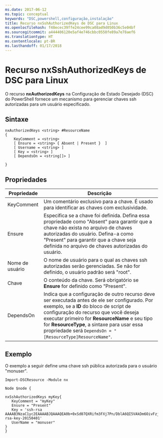 ```yaml
---
ms.date: 2017-06-12
ms.topic: conceptual
keywords: "DSC,powershell,configuração,instalação"
title: Recurso nxSshAuthorizedKeys de DSC para Linux
ms.openlocfilehash: f48ecec39ffe24cee99ca08ad9d050b36c5e04bf
ms.sourcegitcommit: a444406120e5af4e746cbbc0558fe89a7e78aef6
ms.translationtype: HT
ms.contentlocale: pt-BR
ms.lasthandoff: 01/17/2018
---
```

# <a name="dsc-for-linux-nxsshauthorizedkeys-resource"></a>Recurso nxSshAuthorizedKeys de DSC para Linux

O recurso **nxAuthorizedKeys** na Configuração de Estado Desejado (DSC) do PowerShell fornece um mecanismo para gerenciar chaves ssh autorizadas para um usuário especificado.

## <a name="syntax"></a>Sintaxe

```
nxAuthorizedKeys <string> #ResourceName
{
    KeyComment = <string>
    [ Ensure = <string> { Absent | Present }  ]
    [ Username = <string> ]
    [ Key = <string> ]
    [ DependsOn = <string[]> ]

}
```

## <a name="properties"></a>Propriedades

|  Propriedade |  Descrição | 
|---|---|
| KeyComment| Um comentário exclusivo para a chave. É usado para identificar as chaves com exclusividade.| 
| Ensure| Especifica se a chave foi definida. Defina essa propriedade como "Absent" para garantir que a chave não exista no arquivo de chaves autorizadas do usuário. Defina-a como "Present" para garantir que a chave seja definida no arquivo de chaves autorizadas do usuário.| 
| Nome de usuário| O nome de usuário para o qual as chaves ssh autorizadas serão gerenciadas. Se não for definido, o usuário padrão será "root".| 
| Chave| O conteúdo da chave. Será obrigatório se **Ensure** for definido como "Present".| 
| DependsOn | Indica que a configuração de outro recurso deve ser executada antes de ele ser configurado. Por exemplo, se a **ID** do bloco de script de configuração do recurso que você deseja executar primeiro for **ResourceName** e seu tipo for **ResourceType**, a sintaxe para usar essa propriedade será `DependsOn = "[ResourceType]ResourceName"`.| 

## <a name="example"></a>Exemplo

O exemplo a seguir define uma chave ssh pública autorizada para o usuário "monuser".

```
Import-DSCResource -Module nx 

Node $node {

nxSshAuthorizedKeys myKey{
   KeyComment = "myKey"
   Ensure = "Present"
   Key = 'ssh-rsa AAAAB3NzaC1yc2EAAAABJQAAAQEA0b+0xSd07QXRifm3FXj7Pn/DblA6QI5VAkDm6OivFzj3U6qGD1VJ6AAxWPCyMl/qhtpRtxZJDu/TxD8AyZNgc8aN2CljN1hOMbBRvH2q5QPf/nCnnJRaGsrxIqZjyZdYo9ZEEzjZUuMDM5HI1LA9B99k/K6PK2Bc1NLivpu7nbtVG2tLOQs+GefsnHuetsRMwo/+c3LtwYm9M0XfkGjYVCLO4CoFuSQpvX6AB3TedUy6NZ0iuxC0kRGg1rIQTwSRcw+McLhslF0drs33fw6tYdzlLBnnzimShMuiDWiT37WqCRovRGYrGCaEFGTG2e0CN8Co8nryXkyWc6NSDNpMzw== rsa-key-20150401'
   UserName = "monuser"
} 
}
```

